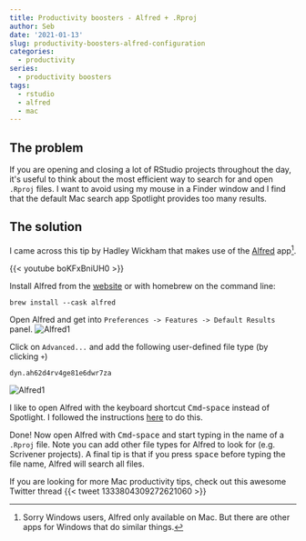 ```yaml
---
title: Productivity boosters - Alfred + .Rproj
author: Seb
date: '2021-01-13'
slug: productivity-boosters-alfred-configuration
categories:
  - productivity
series:
  - productivity boosters
tags:
  - rstudio
  - alfred
  - mac
---
```


## The problem
If you are opening and closing a lot of RStudio projects throughout the day, it's useful to think about the most efficient way to search for and open `.Rproj` files. I want to avoid using my mouse in a Finder window and I find that the default Mac search app Spotlight provides too many results.

## The solution
I came across this tip by Hadley Wickham that makes use of the [Alfred](https://www.alfredapp.com/) app[^1].

{{< youtube boKFxBniUH0 >}}

Install Alfred from the [website](https://www.alfredapp.com/) or with homebrew on the command line:
```
brew install --cask alfred
```

Open Alfred and get into `Preferences -> Features -> Default Results` panel.
![Alfred1](/img/alfred1.png)

Click on `Advanced...` and add the following user-defined file type (by clicking `+`)
```
dyn.ah62d4rv4ge81e6dwr7za
```
![Alfred1](/img/alfred2.png)

I like to open Alfred with the keyboard shortcut <kbd>Cmd</kbd>-<kbd>space</kbd> instead of Spotlight. I followed the instructions [here](https://www.alfredapp.com/help/troubleshooting/cmd-space/) to do this.

Done! Now open Alfred with <kbd>Cmd</kbd>-<kbd>space</kbd> and start typing in the name of a `.Rproj` file. Note you can add other file types for Alfred to look for (e.g. Scrivener projects). A final tip is that if you press <kbd>space</kbd> before typing the file name, Alfred will search all files.

If you are looking for more Mac productivity tips, check out this awesome Twitter thread 
{{< tweet 1333804309272621060 >}}

[^1]: Sorry Windows users, Alfred only available on Mac. But there are other apps for Windows that do similar things.